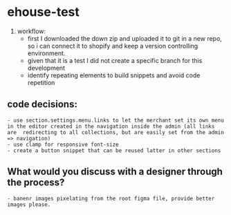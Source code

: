 # ehouse-test

1. workflow:
    - first I downloaded the down zip and uploaded it to git in a new repo, so i can connect it to shopify and keep a version controlling environment.
    - given that it is a test I did not create a specific branch for this development
    - identify repeating elements to build snippets and avoid code repetition




## code decisions:

    - use section.settings.menu.links to let the merchant set its own menu in the editor created in the navigation inside the admin (all links are  redirecting to all collections, but are easily set from the admin => navigation)
    - use clamp for responsive font-size
    - create a button snippet that can be reused latter in other sections




## What would you discuss with a designer through the process?

    - banenr images pixelating from the root figma file, provide better images please.